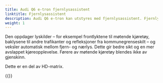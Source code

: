 ```yaml
---
title: Audi Q6 e-tron fjernlysassistent 
linktitle: Fjernlysassistent
description: Audi Q6 e-tron kan utstyres med fjernlysassistent. Fjernlysassistent bruker et kamera montert på det innvendige speilet.
weight: 1
---
```


Den oppdager lyskilder – for eksempel frontlyktene til møtende kjøretøy, baklysene til andre trafikanter og refleksjoner fra kommunegrenseskilt – og veksler automatisk mellom fjern- og nærlys. Dette gir bedre sikt og en mer avslappet kjøreopplevelse. Førere av møtende kjøretøy blendes ikke av gjenskinn.

Dette er en del av HD-matrix.

{{<children description="true" />}}
